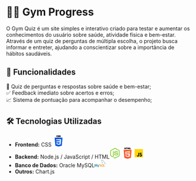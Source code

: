 # 🏋️‍♂️ Gym Progress 

O Gym Quiz é um site simples e interativo criado para testar e aumentar os conhecimentos do usuário sobre saúde, atividade física e bem-estar. Através de um quiz de perguntas de múltipla escolha, o projeto busca informar e entreter, ajudando a conscientizar sobre a importância de hábitos saudáveis.

## 🚀 Funcionalidades

🎯 Quiz de perguntas e respostas sobre saúde e bem-estar; <br>
✅ Feedback imediato sobre acertos e erros;<br>
📈 Sistema de pontuação para acompanhar o desempenho;<br>

## 🛠️ Tecnologias Utilizadas

- **Frontend:** CSS <img src="public/Style/assets/iconCSS.png" width="30">
- **Backend:** Node.js / JavaScript / HTML<img src="public/Style/assets/iconNodeJs.png" width="30"> <img src="public/Style/assets/iconHTML.png" width="30"><img src="public/Style/assets/logoJs.png" width="30">
- **Banco de Dados:** Oracle MySQL<img src="public/Style/assets/iconMysql.png" width="30">
- **Outros:** Chart.js 

